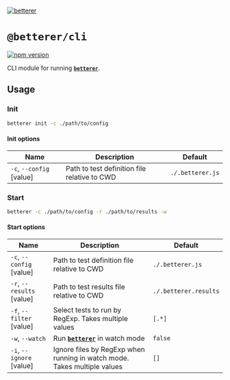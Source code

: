 [![betterer](https://github.com/phenomnomnominal/betterer/blob/master/docs/logo.png)](https://phenomnomnominal.github.io/betterer/)

# `@betterer/cli`

[![npm version](https://img.shields.io/npm/v/@betterer/cli.svg)](https://www.npmjs.com/package/@betterer/cli)

CLI module for running [**`betterer`**](https://github.com/phenomnomnominal/betterer).

## Usage

### Init

```sh
betterer init -c ./path/to/config
```

#### Init options

| Name                     | Description                                  | Default          |
| ------------------------ | -------------------------------------------- | ---------------- |
| `-c`, `--config` [value] | Path to test definition file relative to CWD | `./.betterer.js` |

### Start

```sh
betterer -c ./path/to/config -r ./path/to/results -w
```

#### Start options

| Name                      | Description                                                                      | Default               |
| ------------------------- | -------------------------------------------------------------------------------- | --------------------- |
| `-c`, `--config` [value]  | Path to test definition file relative to CWD                                     | `./.betterer.js`      |
| `-r`, `--results` [value] | Path to test results file relative to CWD                                        | `./.betterer.results` |
| `-f`, `--filter` [value]  | Select tests to run by RegExp. Takes multiple values                             | `[.*]`                |
| `-w`, `--watch`           | Run [**`betterer`**](https://github.com/phenomnomnominal/betterer) in watch mode | `false`               |
| `-i`, `--ignore` [value]  | Ignore files by RegExp when running in watch mode. Takes multiple values         | `[]`                  |
